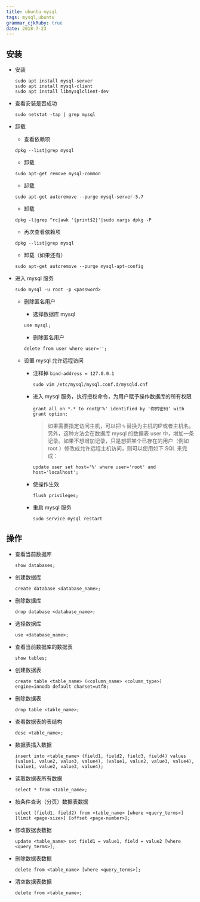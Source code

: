 ```yaml
---
title: ubuntu mysql
tags: mysql,ubuntu
grammar_cjkRuby: true
date: 2018-7-23
---
```


## 安装

- 安装

	``` dos?linenums
	sudo apt install mysql-server
	sudo apt install mysql-client
	sudo apt install libmysqlclient-dev
	```

- 查看安装是否成功

	``` dos?linenums
	sudo netstat -tap | grep mysql
	```
	
- 卸载

	- 查看依赖项

	``` dos
	dpkg --list|grep mysql
	```
	
	- 卸载
	
	``` dos
	sudo apt-get remove mysql-common
	```
	
	- 卸载

	``` dos
	sudo apt-get autoremove --purge mysql-server-5.7
	```

	- 卸载

	``` dos
	dpkg -l|grep ^rc|awk '{print$2}'|sudo xargs dpkg -P
	```

	- 再次查看依赖项
	``` dos
	dpkg --list|grep mysql
	```
	
	- 卸载（如果还有）

	``` dos
	sudo apt-get autoremove --purge mysql-apt-config
	```

- 进入 mysql 服务

	``` dos?linenums
	sudo mysql -u root -p <password>
	```
	
	- 删除匿名用户

		- 选择数据库 mysql

		``` dos
		use mysql;
		```
		- 删除匿名用户

		``` dos
		delete from user where user='';
		```
	
	- 设置 mysql 允许远程访问

		- 注释掉 `bind-address = 127.0.0.1`

			``` dos?linenums
			sudo vim /etc/mysql/mysql.conf.d/mysqld.cnf
			```
			
		- 进入 mysql 服务，执行授权命令，为用户赋予操作数据库的所有权限

			``` dos?linenums
			grant all on *.* to root@'%' identified by '你的密码' with grant option;
			```
				
			>如果需要指定访问主机，可以把 `%` 替换为主机的IP或者主机名。另外，这种方法会在数据库 mysql 的数据表 user 中，增加一条记录。如果不想增加记录，只是想把某个已存在的用户（例如 root ）修改成允许远程主机访问，则可以使用如下 SQL 来完成：

			``` dos
			update user set host='%' where user='root' and host='localhost';
			```
			
		- 使操作生效

			``` dos?linenums
			flush privileges;
			```
			
		- 重启 mysql 服务

			``` dos?linenums
			sudo service mysql restart
			```
			
## 操作

- 查看当前数据库

	``` dos
	show databases;
	```
	
- 创建数据库

	``` dos
	create database <database_name>;
	```
	
- 删除数据库

	``` dos
	drop database <database_name>;
	```
	
- 选择数据库

	``` dos
	use <database_name>;
	```
	
- 查看当前数据库的数据表

	``` dos
	show tables;
	```
	
- 创建数据表

	``` dos
	create table <table_name> (<column_name> <column_type>) engine=innodb default charset=utf8;
	```

- 删除数据表

	``` dos
	drop table <table_name>;
	```
	
- 查看数据表的表结构

	``` dos
	desc <table_name>;
	```
	
- 数据表插入数据

	``` dos
	insert into <table_name> (field1, field2, field3, field4) values (value1, value2, value3, value4), (value1, value2, value3, value4), (value1, value2, value3, value4);
	```
	
- 读取数据表所有数据

	 ``` dos
	 select * from <table_name>;
	 ```
	 
- 按条件查询（分页）数据表数据

	``` dos
	select (field1, field2) from <table_name> [where <query_terms>] [limit <page-size>] [offset <page-number>];
	```
	
- 修改数据表数据

	``` dos
	update <table_name> set field1 = value1, field = value2 [where <query_terms>];
	```
	
- 删除数据表数据

	``` dos
	delete from <table_name> [where <query_terms>];
	```
	
- 清空数据表数据

	``` dos
	delete from <table_name>;
	```